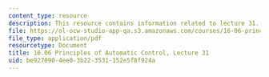 ```yaml
---
content_type: resource
description: This resource contains information related to lecture 31.
file: https://ol-ocw-studio-app-qa.s3.amazonaws.com/courses/16-06-principles-of-automatic-control-fall-2012/be9270904ee03b223531152e5f8f924a_MIT16_06F12_Lecture_31.pdf
file_type: application/pdf
resourcetype: Document
title: 16.06 Principles of Automatic Control, Lecture 31
uid: be927090-4ee0-3b22-3531-152e5f8f924a
---
```

